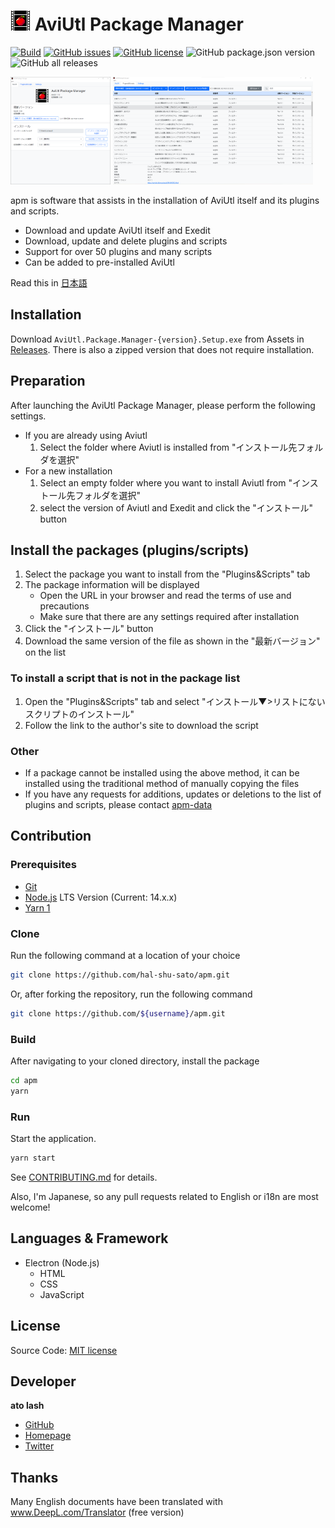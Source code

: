 # ![Logo](./icon/apm32.png) AviUtl Package Manager

[![Build](https://github.com/hal-shu-sato/apm/actions/workflows/build.yml/badge.svg)](https://github.com/hal-shu-sato/apm/actions/workflows/build.yml)
[![GitHub issues](https://img.shields.io/github/issues/hal-shu-sato/apm)](https://github.com/hal-shu-sato/apm/issues)
[![GitHub license](https://img.shields.io/github/license/hal-shu-sato/apm)](https://github.com/hal-shu-sato/apm/blob/main/LICENSE)
![GitHub package.json version](https://img.shields.io/github/package-json/v/hal-shu-sato/apm)
![GitHub all releases](https://img.shields.io/github/downloads/hal-shu-sato/apm/total)

<p>
  <img src="./docs/images/screen1.png" width="160" />
  <img src="./docs/images/screen2.png" width="320" />
</p>

apm is software that assists in the installation of AviUtl itself and its plugins and scripts.

- Download and update AviUtl itself and Exedit
- Download, update and delete plugins and scripts
- Support for over 50 plugins and many scripts
- Can be added to pre-installed AviUtl

Read this in [日本語](./README.md)

## Installation

Download `AviUtl.Package.Manager-{version}.Setup.exe` from Assets in [Releases](https://github.com/hal-shu-sato/apm/releases/latest). There is also a zipped version that does not require installation.

## Preparation

After launching the AviUtl Package Manager, please perform the following settings.

- If you are already using Aviutl
  1. Select the folder where Aviutl is installed from "インストール先フォルダを選択"
- For a new installation
  1. Select an empty folder where you want to install Aviutl from "インストール先フォルダを選択"
  2. select the version of Aviutl and Exedit and click the "インストール" button

## Install the packages (plugins/scripts)

1. Select the package you want to install from the "Plugins&Scripts" tab
2. The package information will be displayed
   - Open the URL in your browser and read the terms of use and precautions
   - Make sure that there are any settings required after installation
3. Click the "インストール" button
4. Download the same version of the file as shown in the "最新バージョン" on the list

### To install a script that is not in the package list

1. Open the "Plugins&Scripts" tab and select "インストール▼>リストにないスクリプトのインストール"
2. Follow the link to the author's site to download the script

### Other

- If a package cannot be installed using the above method, it can be installed using the traditional method of manually copying the files
- If you have any requests for additions, updates or deletions to the list of plugins and scripts, please contact [apm-data](https://github.com/hal-shu-sato/apm-data/issues)

## Contribution

### Prerequisites

- [Git](https://git-scm.com/)
- [Node.js](https://nodejs.org/) LTS Version (Current: 14.x.x)
- [Yarn 1](https://classic.yarnpkg.com/)

### Clone

Run the following command at a location of your choice

```bash
git clone https://github.com/hal-shu-sato/apm.git
```

Or, after forking the repository, run the following command

```bash
git clone https://github.com/${username}/apm.git
```

### Build

After navigating to your cloned directory, install the package

```bash
cd apm
yarn
```

### Run

Start the application.

```bash
yarn start
```

See [CONTRIBUTING.md](./CONTRIBUTING.md) for details.

Also, I'm Japanese, so any pull requests related to English or i18n are most welcome!

## Languages & Framework

- Electron (Node.js)
  - HTML
  - CSS
  - JavaScript

## License

Source Code: [MIT license](./LICENSE)

## Developer

**ato lash**

- [GitHub](https://github.com/hal-shu-sato)
- [Homepage](http://halshusato.starfree.jp/)
- [Twitter](https://twitter.com/hal_shu_sato)

## Thanks

Many English documents have been translated with www.DeepL.com/Translator (free version)
